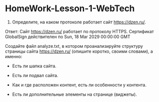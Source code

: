 # HomeWork-Lesson-1-WebTech
1. Определите, на каком протоколе работает сайт https://dzen.ru/.

Ответ: Сайт https://dzen.ru/  работает по протоколу HTTPS. Сертификат GlobalSign действителен по Sun, 18 Mar 2029 00:00:00 GMT

 Создайте файл analyze.txt, в котором проанализируйте структуру страницы сайта https://dzen.ru/ (опишите коротко, своими словами), а именно:

* Есть ли шапка сайта.

* Есть ли подвал сайта.

* Как и где расположен контент, есть ли особенности у контента.

* Есть ли дополнительные элементы на странице (виджеты).

